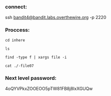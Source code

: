 ### connect:
ssh bandit4@bandit.labs.overthewire.org -p 2220

### Proccess:

`cd inhere`

`ls`

`find -type f | xargs file -i`

`cat ./-file07`

### Next level password:
4oQYVPkxZOOEOO5pTW81FB8j8lxXGUQw
